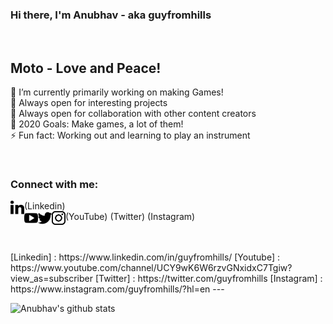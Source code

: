 ### Hi there, I'm Anubhav - aka guyfromhills 
<br/>

## Moto - Love and Peace! <br/>
🔭 I’m currently primarily working on making Games!<br/>
🌱 Always open for interesting projects <br/>
👯 Always open for collaboration with other content creators <br/>
🥅 2020 Goals: Make games, a lot of them! <br/>
⚡ Fun fact: Working out and learning to play an instrument <br/>
 
 <br/>
 
### Connect with me:
<img align="left" width="22px" alt="guyfromhills | Linkedin" src="images/linkedin-letters.svg">(Linkedin)    
<img align="left" width="22px" alt="guyfromhills | YouTube" src="images/youtube-logo.svg">(YouTube)
<img align="left" width="22px" alt="guyfromhills | Twitter" src="images/twitter-black-shape.svg">(Twitter)
<img align="left" width="22px" alt="guyfromhills | Instagram" src="images/instagram-logo.svg">(Instagram)


<br/>
<br/>
[Linkedin] : https://www.linkedin.com/in/guyfromhills/
[Youtube] : https://www.youtube.com/channel/UCY9wK6W6rzvGNxidxC7Tgiw?view_as=subscriber
[Twitter] : https://twitter.com/guyfromhills 
[Instagram] : https://www.instagram.com/guyfromhills/?hl=en  
---

![Anubhav's github stats](https://github-readme-stats.vercel.app/api?username=guyfromhills&show_icons=true&theme=dracula)
